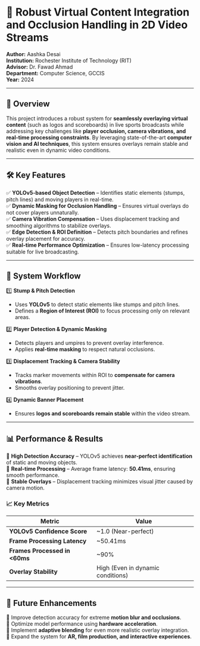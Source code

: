 # 📌 Robust Virtual Content Integration and Occlusion Handling in 2D Video Streams  

**Author:** Aashka Desai  
**Institution:** Rochester Institute of Technology (RIT)  
**Advisor:** Dr. Fawad Ahmad  
**Department:** Computer Science, GCCIS  
**Year:** 2024  

---

## 📖 Overview  

This project introduces a robust system for **seamlessly overlaying virtual content** (such as logos and scoreboards) in live sports broadcasts while addressing key challenges like **player occlusion, camera vibrations, and real-time processing constraints**. By leveraging state-of-the-art **computer vision and AI techniques**, this system ensures overlays remain stable and realistic even in dynamic video conditions.  

---

## 🛠️ Key Features  

✅ **YOLOv5-based Object Detection** – Identifies static elements (stumps, pitch lines) and moving players in real-time.  
✅ **Dynamic Masking for Occlusion Handling** – Ensures virtual overlays do not cover players unnaturally.  
✅ **Camera Vibration Compensation** – Uses displacement tracking and smoothing algorithms to stabilize overlays.  
✅ **Edge Detection & ROI Definition** – Detects pitch boundaries and refines overlay placement for accuracy.  
✅ **Real-time Performance Optimization** – Ensures low-latency processing suitable for live broadcasting.  

---

## 🎯 System Workflow  

1️⃣ **Stump & Pitch Detection**  
   - Uses **YOLOv5** to detect static elements like stumps and pitch lines.  
   - Defines a **Region of Interest (ROI)** to focus processing only on relevant areas.  

2️⃣ **Player Detection & Dynamic Masking**  
   - Detects players and umpires to prevent overlay interference.  
   - Applies **real-time masking** to respect natural occlusions.  

3️⃣ **Displacement Tracking & Camera Stability**  
   - Tracks marker movements within ROI to **compensate for camera vibrations**.  
   - Smooths overlay positioning to prevent jitter.  

4️⃣ **Dynamic Banner Placement**  
   - Ensures **logos and scoreboards remain stable** within the video stream.  

---

## 📊 Performance & Results  

🔹 **High Detection Accuracy** – YOLOv5 achieves **near-perfect identification** of static and moving objects.  
🔹 **Real-time Processing** – Average frame latency: **50.41ms**, ensuring smooth performance.  
🔹 **Stable Overlays** – Displacement tracking minimizes visual jitter caused by camera motion.  

### 📈 Key Metrics  

| Metric | Value |
|--------|--------|
| **YOLOv5 Confidence Score** | ~1.0 (Near-perfect) |
| **Frame Processing Latency** | ~50.41ms |
| **Frames Processed in <60ms** | ~90% |
| **Overlay Stability** | High (Even in dynamic conditions) |

---

## 🚀 Future Enhancements  

🔹 Improve detection accuracy for extreme **motion blur and occlusions**.  
🔹 Optimize model performance using **hardware acceleration**.  
🔹 Implement **adaptive blending** for even more realistic overlay integration.  
🔹 Expand the system for **AR, film production, and interactive experiences**.  


